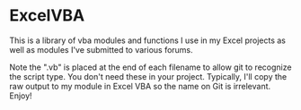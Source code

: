 ExcelVBA
===========

This is a library of vba modules and functions I use in my Excel projects as well as modules I've submitted to various forums. 

Note the ".vb" is placed at the end of each filename to allow git to recognize the script type. You don't need these in your project. Typically, I'll copy the raw output to my module in Excel VBA so the name on Git is irrelevant. Enjoy!

